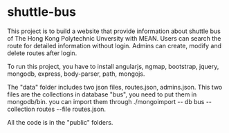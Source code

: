 # shuttle-bus
This project is to build a website that provide information about shuttle bus of The Hong Kong Polytechnic Unversity with MEAN.
Users can search the route for detailed information without login. 
Admins can create, modify and delete routes after login.

To run this project, you have to install angularjs, ngmap, bootstrap, jquery, mongodb, express, body-parser, path, mongojs.

The "data" folder includes two json files, routes.json, admins.json. This two files are the collections in database "bus",
you need to put them in mongodb/bin.
you can import them through ./mongoimport -- db bus --collection routes --file routes.json.

All the code is in the "public" folders.

